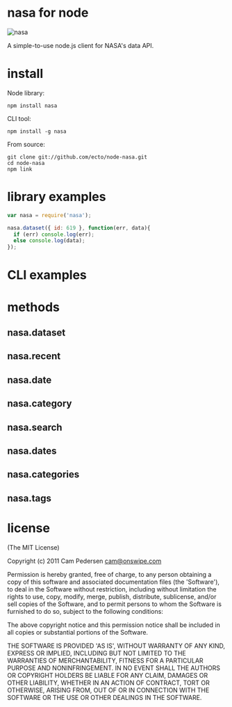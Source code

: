 # nasa for node

![nasa](http://i.imgur.com/wyl1S.jpg)

A simple-to-use node.js client for NASA's data API.

# install

Node library:

    npm install nasa

CLI tool:

    npm install -g nasa

From source:

    git clone git://github.com/ecto/node-nasa.git 
    cd node-nasa
    npm link

# library examples

````javascript
var nasa = require('nasa');

nasa.dataset({ id: 619 }, function(err, data){
  if (err) console.log(err);
  else console.log(data);
});
````


# CLI examples


# methods

## nasa.dataset


## nasa.recent

## nasa.date

## nasa.category

## nasa.search


## nasa.dates

## nasa.categories

## nasa.tags

# license

(The MIT License)

Copyright (c) 2011 Cam Pedersen <cam@onswipe.com>

Permission is hereby granted, free of charge, to any person obtaining a copy of this software and associated documentation files (the 'Software'), to deal in the Software without restriction, including without limitation the rights to use, copy, modify, merge, publish, distribute, sublicense, and/or sell copies of the Software, and to permit persons to whom the Software is furnished to do so, subject to the following conditions:

The above copyright notice and this permission notice shall be included in all copies or substantial portions of the Software.

THE SOFTWARE IS PROVIDED 'AS IS', WITHOUT WARRANTY OF ANY KIND, EXPRESS OR IMPLIED, INCLUDING BUT NOT LIMITED TO THE WARRANTIES OF MERCHANTABILITY, FITNESS FOR A PARTICULAR PURPOSE AND NONINFRINGEMENT. IN NO EVENT SHALL THE AUTHORS OR COPYRIGHT HOLDERS BE LIABLE FOR ANY CLAIM, DAMAGES OR OTHER LIABILITY, WHETHER IN AN ACTION OF CONTRACT, TORT OR OTHERWISE, ARISING FROM, OUT OF OR IN CONNECTION WITH THE SOFTWARE OR THE USE OR OTHER DEALINGS IN THE SOFTWARE.

